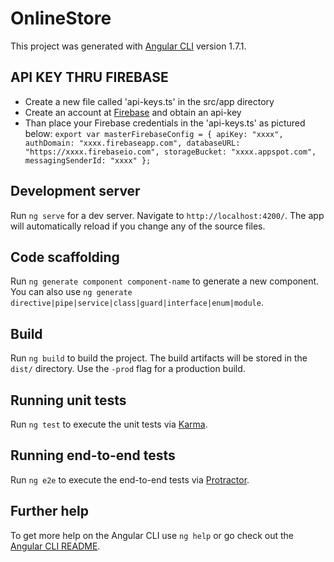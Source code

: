 # OnlineStore

This project was generated with [Angular CLI](https://github.com/angular/angular-cli) version 1.7.1.

## API KEY THRU FIREBASE

* Create a new file called 'api-keys.ts' in the src/app directory
* Create an account at [Firebase](https://firebase.google.com/) and obtain an api-key
* Than place your Firebase credentials in the 'api-keys.ts' as pictured below:
      `export var masterFirebaseConfig = {
        apiKey: "xxxx",
        authDomain: "xxxx.firebaseapp.com",
        databaseURL: "https://xxxx.firebaseio.com",
        storageBucket: "xxxx.appspot.com",
        messagingSenderId: "xxxx"
      };`

## Development server

Run `ng serve` for a dev server. Navigate to `http://localhost:4200/`. The app will automatically reload if you change any of the source files.

## Code scaffolding

Run `ng generate component component-name` to generate a new component. You can also use `ng generate directive|pipe|service|class|guard|interface|enum|module`.

## Build

Run `ng build` to build the project. The build artifacts will be stored in the `dist/` directory. Use the `-prod` flag for a production build.

## Running unit tests

Run `ng test` to execute the unit tests via [Karma](https://karma-runner.github.io).

## Running end-to-end tests

Run `ng e2e` to execute the end-to-end tests via [Protractor](http://www.protractortest.org/).

## Further help

To get more help on the Angular CLI use `ng help` or go check out the [Angular CLI README](https://github.com/angular/angular-cli/blob/master/README.md).
